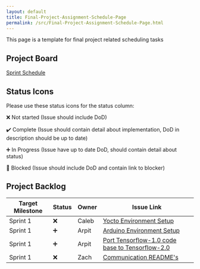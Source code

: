 ```yaml
---
layout: default
title: Final-Project-Assignment-Schedule-Page
permalink: /src/Final-Project-Assignment-Schedule-Page.html
---
```


This page is a template for final project related scheduling tasks

## Project Board
[Sprint Schedule](https://github.com/AESD-Course-Project/AESD-Course-Project.github.io/projects/1)

## Status Icons
Please use these status icons for the status column:

:x: Not started (Issue should include DoD)

:heavy_check_mark: Complete (Issue should contain detail about implementation, DoD in description should be up to date)

:heavy_plus_sign: In Progress (Issue have up to date DoD, should contain detail about status)

:red_circle: Blocked (Issue should include DoD and contain link to blocker)

## Project Backlog
| Target Milestone | Status             | Owner            | Issue Link       |
| ---------------- | -------------      | ---------------- | ---------------- |
| Sprint 1     | :x:  | Caleb              | [Yocto Environment Setup](https://github.com/cu-ecen-5013/final-project-assignment-dwalkes/issues/1) |
| Sprint 1     | :heavy_plus_sign:  | Arpit              | [Arduino Environment Setup](https://github.com/cu-ecen-5013/final-project-arpit6232/issues/1) |
| Sprint 1     | :heavy_plus_sign:  | Arpit              | [Port Tensorflow-1.0 code base to Tensorflow-2.0](https://github.com/cu-ecen-5013/final-project-arpit6232/issues/2) |
| Sprint 1     | :x:  | Zach              | [Communication README's](https://github.com/cu-ecen-5013/final-project-assignment-dwalkes/issues/3) |
